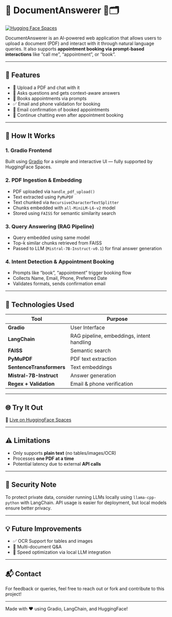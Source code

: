 # 📄 DocumentAnswerer 🤖🗂️

[![Hugging Face Spaces](https://img.shields.io/badge/Gradio%20App-HuggingFace-blue?logo=huggingface)](https://huggingface.co/spaces/Prince1010/DocumentAnswer)

DocumentAnswerer is an AI-powered web application that allows users to upload a document (PDF) and interact with it through natural language queries. It also supports **appointment booking via prompt-based interactions** like “call me”, “appointment”, or “book”.

---

## 🚀 Features

- 📄 Upload a PDF and chat with it
- 💬 Asks questions and gets context-aware answers
- 📅 Books appointments via prompts
- ✅ Email and phone validation for booking
- 📧 Email confirmation of booked appointments
- 🔄 Continue chatting even after appointment booking

---

## 🧠 How It Works

### 1. **Gradio Frontend**
Built using [Gradio](https://www.gradio.app/) for a simple and interactive UI — fully supported by HuggingFace Spaces.

### 2. **PDF Ingestion & Embedding**
- PDF uploaded via `handle_pdf_upload()`
- Text extracted using `PyMuPDF`
- Text chunked via `RecursiveCharacterTextSplitter`
- Chunks embedded with `all-MiniLM-L6-v2` model
- Stored using `FAISS` for semantic similarity search

### 3. **Query Answering (RAG Pipeline)**
- Query embedded using same model
- Top-k similar chunks retrieved from FAISS
- Passed to LLM (`Mistral-7B-Instruct-v0.1`) for final answer generation

### 4. **Intent Detection & Appointment Booking**
- Prompts like “book”, “appointment” trigger booking flow
- Collects Name, Email, Phone, Preferred Date
- Validates formats, sends confirmation email

---

## 🧰 Technologies Used

| Tool | Purpose |
|------|---------|
| **Gradio** | User Interface |
| **LangChain** | RAG pipeline, embeddings, intent handling |
| **FAISS** | Semantic search |
| **PyMuPDF** | PDF text extraction |
| **SentenceTransformers** | Text embeddings |
| **Mistral-7B-Instruct** | Answer generation |
| **Regex + Validation** | Email & phone verification |

---

## 🌐 Try It Out

🔗 [Live on HuggingFace Spaces](https://huggingface.co/spaces/Prince1010/DocumentAnswer)

---

## ⚠️ Limitations

- Only supports **plain text** (no tables/images/OCR)
- Processes **one PDF at a time**
- Potential latency due to external **API calls**

---

## 🔐 Security Note

To protect private data, consider running LLMs locally using `llama-cpp-python` with LangChain. API usage is easier for deployment, but local models ensure better privacy.

---

## 💡 Future Improvements

- ✅ OCR Support for tables and images
- 📁 Multi-document Q&A
- 🚀 Speed optimization via local LLM integration

---

## 📬 Contact

For feedback or queries, feel free to reach out or fork and contribute to this project!

---

Made with ❤️ using Gradio, LangChain, and HuggingFace!
